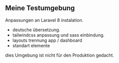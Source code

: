 ## Meine Testumgebung

Anpassungen an Laravel 8 instalation.

- deutsche übersetzung.
- tailwindcss anpassung und sass einbindung.
- layouts trennung app / dashboard
- standart elemente

dies Umgebung ist nicht für den Produktion gedacht.

